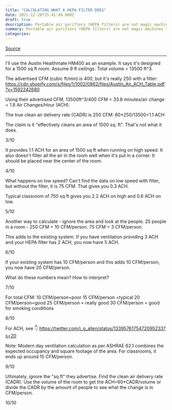 ```yaml
---
title: "CALCULATING WHAT A HEPA FILTER DOES"
date: 2021-12-28T15:41:49.000Z
draft: true
description: Portable air purifiers (HEPA filters) are not magic machines that you turn on in the corner of the room and they make COVID go away. They usually are advertised with a square footage, but that's not accurate. Here's what it means
summary: Portable air purifiers (HEPA filters) are not magic machines that you turn on in the corner of the room and they make COVID go away. They usually are advertised with a square footage, but that's not accurate. Here's what it means
categories:
---
```

[Source](https://twitter.com/joeyfox85/status/1475854507326291968)

---

I'll use the Austin Healthmate HM400 as an example. It says it's designed for a 1500 sq ft room. Assume 9 ft ceilings. Total volume = 13500 ft^3.

The advertised CFM (cubic ft/min) is 400, but it's really 250 with a filter: https://cdn.shopify.com/s/files/1/1002/0862/files/Austin_Air_ACH_Table.pdf?v=1592242680

Using their advertised CFM, 13500ft^3/400 CFM = 33.8 minutes/air change = 1.8 Air Changes/Hour (ACH).

The true clean air delivery rate (CADR) is 250 CFM: 60*250/13500=1.1 ACH

The claim is it "effectively cleans an area of 1500 sq. ft". That's not what it does. 

3/10

It provides 1.1 ACH for an area of 1500 sq ft when running on high speed. It also doesn't filter all the air in the room well when it's put in a corner. It should be placed near the center of the room.

4/10

What happens on low speed? Can't find the data on low speed with filter, but without the filter, it is 75 CFM. That gives you 0.3 ACH.

Typical classroom of 750 sq ft gives you 2.2 ACH on high and 0.6 ACH on low.

5/10

Another way to calculate - ignore the area and look at the people. 25 people in a room - 250 CFM = 10 CFM/person. 75 CFM = 3 CFM/person.

This adds to the existing system. If you have ventilation providing 3 ACH and your HEPA filter has 2 ACH, you now have 5 ACH. 

6/10

If your existing system has 10 CFM/person and this adds 10 CFM/person, you now have 20 CFM/person.

What do these numbers mean? How to interpret?

7/10

For total CFM:
10 CFM/person=poor
15 CFM/person =typical
20 CFM/person=good
25 CFM/person = really good
30 CFM/person = good for smoking conditions

8/10

For ACH, see 👇
https://twitter.com/j_g_allen/status/1339576175472095233?s=20

Note: Modern day ventilation calculation as per ASHRAE 62.1 combines the expected occupancy and square footage of the area. For classrooms, it ends up around 15 CFM/person.

9/10

Ultimately, ignore the "sq ft" they advertise. Find the clean air delivery rate (CADR). Use the volume of the room to get the ACH=60*CADR/volume or divide the CADR by the amount of people to see what the change is in CFM/person.

10/10